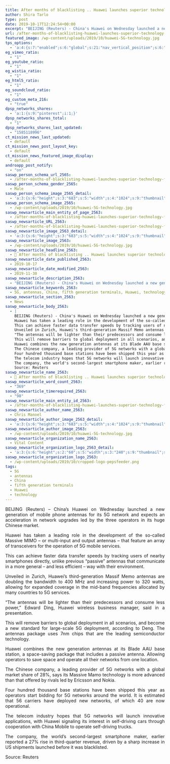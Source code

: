```yaml
---
title: After months of blacklisting .. Huawei launches superior technology for the fifth generation
author: Shira Tarlo
type: post
date: 2019-10-17T12:24:54+00:00
excerpt: "BEIJING (Reuters) - China's Huawei on Wednesday launched a new generation of mobile phone antennas for its 5G network and expects an acceleration in network upgrades led by the three operators in its huge Chinese market."
url: /after-months-of-blacklisting-huawei-launches-superior-technology-for-the-fifth-generation/
featured_image: /wp-content/uploads/2019/10/huawei-5G-technology.jpg
tps_options:
  - 'a:4:{s:7:"enabled";s:6:"global";s:21:"nav_vertical_position";s:6:"global";s:23:"nav_hide_on_first_slide";b:0;s:23:"slide_loading_mechanism";s:6:"global";}'
eg_vimeo_ratio:
  - "1"
eg_youtube_ratio:
  - "1"
eg_wistia_ratio:
  - "1"
eg_html5_ratio:
  - "1"
eg_soundcloud_ratio:
  - "1"
eg_custom_meta_216:
  - "true"
dpsp_networks_shares:
  - 'a:1:{s:9:"pinterest";i:1;}'
dpsp_networks_shares_total:
  - "1"
dpsp_networks_shares_last_updated:
  - "1585118996"
ct_mission_news_last_updated:
  - default
ct_mission_news_post_layout_key:
  - default
ct_mission_news_featured_image_display:
  - default
androapp_post_notify:
  - "on"
saswp_person_schema_url_2565:
  - /after-months-of-blacklisting-huawei-launches-superior-technology-for-the-fifth-generation/
saswp_person_schema_gender_2565:
  - Male
saswp_person_schema_image_2565_detail:
  - 'a:3:{s:6:"height";s:3:"683";s:5:"width";s:4:"1024";s:9:"thumbnail";s:79:"/wp-content/uploads/2019/10/huawei-5G-technology.jpg";}'
saswp_person_schema_image_2565:
  - /wp-content/uploads/2019/10/huawei-5G-technology.jpg
saswp_newsarticle_main_entity_of_page_2563:
  - /after-months-of-blacklisting-huawei-launches-superior-technology-for-the-fifth-generation/
saswp_newsarticle_URL_2563:
  - /after-months-of-blacklisting-huawei-launches-superior-technology-for-the-fifth-generation/
saswp_newsarticle_image_2563_detail:
  - 'a:3:{s:6:"height";s:3:"683";s:5:"width";s:4:"1024";s:9:"thumbnail";s:79:"/wp-content/uploads/2019/10/huawei-5G-technology.jpg";}'
saswp_newsarticle_image_2563:
  - /wp-content/uploads/2019/10/huawei-5G-technology.jpg
saswp_newsarticle_headline_2563:
  - 📰 After months of blacklisting .. Huawei launches superior technology for the fifth generation
saswp_newsarticle_date_published_2563:
  - 2019-10-17
saswp_newsarticle_date_modified_2563:
  - 2019-11-30
saswp_newsarticle_description_2563:
  - "BEIJING (Reuters) - China's Huawei on Wednesday launched a new generation of mobile phone antennas for its 5G network and expects an acceleration in network upgrades led by the three operators in its huge Chinese market."
saswp_newsarticle_keywords_2563:
  - 5G, antennas, China, fifth generation terminals, Huawei, technology,
saswp_newsarticle_section_2563:
  - News
saswp_newsarticle_body_2563:
  - |
    BEIJING (Reuters) - China's Huawei on Wednesday launched a new generation of mobile phone antennas for its 5G network and expects an acceleration in network upgrades led by the three operators in its huge Chinese market.
    Huawei has taken a leading role in the development of the so-called Massive MIMO - or multi-input and output antennas - that feature an array of transceivers for the operation of 5G mobile services.
    This can achieve faster data transfer speeds by tracking users of nearby smartphones directly, unlike previous “passive” antennas that communicate in a more general - and less efficient - way with their environment.
    Unveiled in Zurich, Huawei's third-generation Massif Memo antennas are doubling the bandwidth to 400 MHz and increasing power to 320 watts, allowing for expanded coverage in the mid-band frequencies allocated by many countries to 5G services.
    "The antennas will be lighter than their predecessors and consume less power," Edward Ding, Huawei wireless business manager, said in a presentation.
    This will remove barriers to global deployment in all scenarios, and become a new standard for large-scale 5G deployment, according to Deng. The antennas package uses 7nm chips that are the leading semiconductor technology.
    Huawei combines the new generation antennas at its Blade AAU base station, a space-saving package that includes a passive antenna. Allowing operators to save space and operate all their networks from one location.
    The Chinese company, a leading provider of 5G networks with a global market share of 28%, says its Massive Mamo technology is more advanced than that offered by rivals led by Ericsson and Nokia.
    Four hundred thousand base stations have been shipped this year as operators start bidding for 5G networks around the world. It is estimated that 56 carriers have deployed new networks, of which 40 are now operational.
    The telecom industry hopes that 5G networks will launch innovative applications, with Huawei signaling its interest in self-driving cars through cooperation with China Mobile to operate self-driving trucks.
    The company, the world's second-largest smartphone maker, earlier reported a 27% rise in third-quarter revenue, driven by a sharp increase in US shipments launched before it was blacklisted.
    Source: Reuters
saswp_newsarticle_name_2563:
  - 📰 After months of blacklisting .. Huawei launches superior technology for the fifth generation
saswp_newsarticle_word_count_2563:
  - "369"
saswp_newsarticle_timerequired_2563:
  - "98"
saswp_newsarticle_main_entity_id_2563:
  - /after-months-of-blacklisting-huawei-launches-superior-technology-for-the-fifth-generation/
saswp_newsarticle_author_name_2563:
  - Chris Manoel
saswp_newsarticle_author_image_2563_detail:
  - 'a:3:{s:6:"height";s:3:"683";s:5:"width";s:4:"1024";s:9:"thumbnail";s:79:"/wp-content/uploads/2019/10/huawei-5G-technology.jpg";}'
saswp_newsarticle_author_image_2563:
  - /wp-content/uploads/2019/10/huawei-5G-technology.jpg
saswp_newsarticle_organization_name_2563:
  - Vital Content
saswp_newsarticle_organization_logo_2563_detail:
  - 'a:3:{s:6:"height";s:2:"60";s:5:"width";s:3:"240";s:9:"thumbnail";s:82:"/wp-content/uploads/2019/10/cropped-logo-pepsfeeder.png";}'
saswp_newsarticle_organization_logo_2563:
  - /wp-content/uploads/2019/10/cropped-logo-pepsfeeder.png
tags:
  - 5G
  - antennas
  - China
  - fifth generation terminals
  - Huawei
  - technology
---
```


<p style="text-align: justify;">
  BEIJING (Reuters) &#8211; China&#8217;s Huawei on Wednesday launched a new generation of mobile phone antennas for its 5G network and expects an acceleration in network upgrades led by the three operators in its huge Chinese market.
</p>

<p style="text-align: justify;">
  Huawei has taken a leading role in the development of the so-called Massive MIMO &#8211; or multi-input and output antennas &#8211; that feature an array of transceivers for the operation of 5G mobile services.
</p>

<p style="text-align: justify;">
  This can achieve faster data transfer speeds by tracking users of nearby smartphones directly, unlike previous “passive” antennas that communicate in a more general &#8211; and less efficient &#8211; way with their environment.
</p>

<p style="text-align: justify;">
  Unveiled in Zurich, Huawei&#8217;s third-generation Massif Memo antennas are doubling the bandwidth to 400 MHz and increasing power to 320 watts, allowing for expanded coverage in the mid-band frequencies allocated by many countries to 5G services.
</p>

<p style="text-align: justify;">
  &#8220;The antennas will be lighter than their predecessors and consume less power,&#8221; Edward Ding, Huawei wireless business manager, said in a presentation.
</p>

<p style="text-align: justify;">
  This will remove barriers to global deployment in all scenarios, and become a new standard for large-scale 5G deployment, according to Deng. The antennas package uses 7nm chips that are the leading semiconductor technology.
</p>

<p style="text-align: justify;">
  Huawei combines the new generation antennas at its Blade AAU base station, a space-saving package that includes a passive antenna. Allowing operators to save space and operate all their networks from one location.
</p>

<p style="text-align: justify;">
  The Chinese company, a leading provider of 5G networks with a global market share of 28%, says its Massive Mamo technology is more advanced than that offered by rivals led by Ericsson and Nokia.
</p>

<p style="text-align: justify;">
  Four hundred thousand base stations have been shipped this year as operators start bidding for 5G networks around the world. It is estimated that 56 carriers have deployed new networks, of which 40 are now operational.
</p>

<p style="text-align: justify;">
  The telecom industry hopes that 5G networks will launch innovative applications, with Huawei signaling its interest in self-driving cars through cooperation with China Mobile to operate self-driving trucks.
</p>

<p style="text-align: justify;">
  The company, the world&#8217;s second-largest smartphone maker, earlier reported a 27% rise in third-quarter revenue, driven by a sharp increase in US shipments launched before it was blacklisted.
</p>

<p style="text-align: justify;">
  Source: Reuters
</p>
